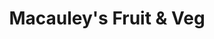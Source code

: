 ---
title: "Macauley's Fruit & Veg"
url: /burntisland/macauleys-fruit-and-veg/
shop: greengrocer
---